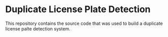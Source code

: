 # Duplicate License Plate Detection

This repository contains the source code that was used to build a duplicate license palte detection system.
